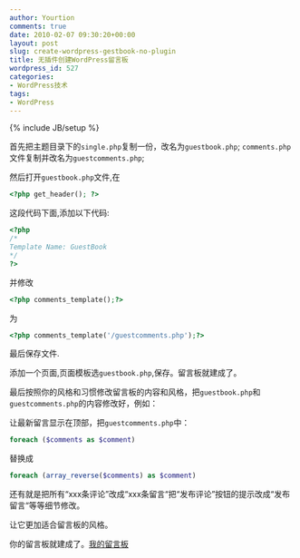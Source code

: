 ```yaml
---
author: Yourtion
comments: true
date: 2010-02-07 09:30:20+00:00
layout: post
slug: create-wordpress-gestbook-no-plugin
title: 无插件创建WordPress留言板
wordpress_id: 527
categories:
- WordPress技术
tags:
- WordPress
---
```

{% include JB/setup %}

首先把主题目录下的```single.php```复制一份，改名为```guestbook.php```; ```comments.php```文件复制并改名为```guestcomments.php```;

然后打开```guestbook.php```文件,在

```php
<?php get_header(); ?>
```

这段代码下面,添加以下代码:

```php
<?php
/*
Template Name: GuestBook
*/
?>
```

并修改

```php
<?php comments_template();?>
```
为

```php
<?php comments_template('/guestcomments.php');?>
```


最后保存文件.

添加一个页面,页面模板选```guestbook.php```,保存。留言板就建成了。

最后按照你的风格和习惯修改留言板的内容和风格，把```guestbook.php```和```guestcomments.php```的内容修改好，例如：

让最新留言显示在顶部，把```guestcomments.php```中：

```php
foreach ($comments as $comment)
```

替换成

```php
foreach (array_reverse($comments) as $comment)
```

还有就是把所有“xxx条评论”改成“xxx条留言“把“发布评论”按钮的提示改成“发布留言“等等细节修改。

让它更加适合留言板的风格。

你的留言板就建成了。[我的留言板](/guestbook.html)
